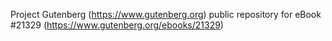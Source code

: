 Project Gutenberg (https://www.gutenberg.org) public repository for eBook #21329 (https://www.gutenberg.org/ebooks/21329)
